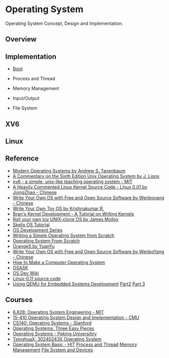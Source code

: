 # Operating System
Operating System Concept, Design and Implementation.

## Overview

## Implementation

* [Boot](boot/README.md)

* Process and Thread

* Memory Management

* Input/Output

* File System


## XV6

## Linux


## Reference
* [Modern Operating Systems by Andrew S. Tanenbaum](https://www.cs.vu.nl/~ast/books/mos2)
* [A Commentary on the Sixth Edition Unix Operating System by J. Lions](http://www.lemis.com/grog/Documentation/Lions)
* [xv6 - a simple, unix-like teaching operating system - MIT](http:pdos.csail.mit.edu/6.828/2014/xv6.html)
* [A Heavily Commented Linux Kernel Source Code - Linux 0.01 by JiongZhao - Chinese](http://www.oldlinux.org)
* [Write Your Own OS with Free and Open Source Software by Wenboyang - Chinese](http://share.solrex.cn/WriteOS)
* [Write Your Own Toy OS by Krishnakumar R.](http://www.tldp.org/LDP/LG/issue82/raghu.html)
* [Bran's Kernel Development - A Tutorial on Writing Kernels](http://www.osdever.net/bkerndev/Docs/title.htm)
* [Roll your own toy UNIX-clone OS by James Molloy](http://www.jamesmolly.co.uk/tutorial_html)
* [Skelix OS Tutorial](http://skelix.net/skelixos/index_en.html)
* [OS Development Series](http://www.brokenthorn.com/Resources/OSDevIndex.html)
* [Writing a Simple Operating System from Scratch](http://www.cs.bham.ac.uk/~exr/lectures/opsys/10_11/lectures/os-dev.pdf)
* [Operating System From Scratch](https://github.com/yyu/osfs00)
* [OrangeS by YuanYu](https://github.com/yyu/OrangeS)
* [Write Your Own OS with Free and Open Source Software by WenboYang - Chinese](https://github.com/solrex/writeos)
* [How to Make a Computer Operating System](https://github.com/SamyPesse/How-to-Make-a-Computer-Operating-System)
* [OSASK](https://github.com/Tassandar/OSASK)
* [OS Dev Wiki](http://wiki.osdev.org/Main_Page)
* [Linux-0.11 source code](https://github.com/yuanxinyu/Linux-0.11)
* [Using QEMU for Embedded Systems Development](http://opensourceforu.efytimes.com/2011/06/qemu-for-embedded-systems-development-part-1) [Part2](http://opensourceforu.efytimes.com/2011/07/qemu-for-embedded-systems-development-part-2) [Part 3](http://opensourceforu.efytimes.com/2011/08/qemu-for-embedded-systems-development-part-3)

## Courses
* [6.828: Operating System Engineering - MIT](http://ocw.mit.edu/courses/electrical-engineering-and-computer-science/6-828-operating-system-engineering-fall-2012)
* [15-410 Operating System Design and Implementation - CMU](https://www.cs.cmu.edu/~410)
* [CS140: Operating Systems - Stanford](http://www.scs.stanford.edu/11wi-cs140/)
* [Operating Systems: Three Easy Pieces](http://pages.cs.wisc.edu/~remzi/OSTEP)
* [Operating Systems - Peking Universitiry](https://class.coursera.org/os-001/lecture)
* [TsinghuaX: 30240243X Operating System](http://www.xuetangx.com/courses/TsinghuaX/30240243X/2015_T1/info)
* [Operating System Basic - HIT](http://mooc.study.163.com/course/HIT-1000002004#/info) [Process and Thread](http://mooc.study.163.com/course/HIT-1000002008#/info) [Memory Management](http://mooc.study.163.com/course/HIT-1000003007#/info) [File System and Devices](http://mooc.study.163.com/course/HIT-1000002009#/info)

